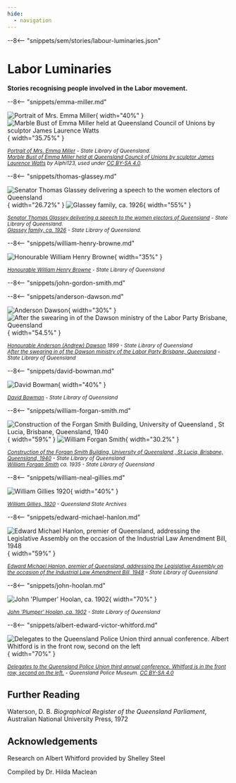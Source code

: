 ```yaml
---
hide:
  - navigation
---
```


--8<-- "snippets/sem/stories/labour-luminaries.json"

# Labor Luminaries  

**Stories recognising people involved in the Labor movement.**

<!--
???+ directions "Directions" 

    - Start behind Canon Garland Place in Emma Miller Avenue. 
    - Walk North towards William Brown Avenue (previously 14th Avenue).
    - At the end of the second row back from Emma Miller Avenue, you'll find Emma Miller's memorial stone.  
    
     ![Emma Miller's headstone](../assets/emma-miller-headstone.jpg){ width="15%" }
-->

--8<-- "snippets/emma-miller.md"


![Portrait of Mrs. Emma Miller](../assets/emma-miller.jpg){ width="40%" }  ![Marble Bust of Emma Miller held at Queensland Council of Unions by sculptor James Laurence Watts](../assets/emma-miller-marble-bust.jpg){ width="35.75%" }

*<small>[Portrait of Mrs. Emma Miller](http://onesearch.slq.qld.gov.au/permalink/f/1c7c5vg/slq_alma21220238260002061) - State Library of Queensland. </small>* <br>
*<small>[Marble Bust of Emma Miller held at Queensland Council of Unions by sculptor James Laurence Watts](https://en.wikipedia.org/wiki/File:Marble_Bust_of_Emma_Miller_held_at_Queensland_Council_of_Unions.jpg) by Alphi123, used under [CC BY-SA 4.0](https://creativecommons.org/licenses/by-sa/4.0/).  </small>*

<!--
??? directions "Directions" 

    - :fontawesome-solid-walking:{ .deep-purple } Walk up the steep grass path that leads directly to the Governor Blackall Memorial, the largest monument at the top of the hill
    - :fontawesome-solid-car:{ .deep-purple } To avoid the steep walk, drive or walk up Walter Hill Drive. When you come to the Shelter Shed at the top of the hill, take a sharp right turn into Federation Avenue and park on the edge of the road at the turning circle at the end.
    - Walk back down Federation Avenue (previously 15^th^ Avenue), on your immediately on your left about 4 rows after the end of the turning circle, you'll find Thomas Glassey and his wife Margaret. 

    ![Thomas Glassey's headstone](../assets/thomas-glassey-headstone.jpg){ width="15%" }
-->
    
--8<-- "snippets/thomas-glassey.md"

![Senator Thomas Glassey delivering a speech to the women electors of Queensland](../assets/thomas-glassey.jpg){ width="26.72%" }  ![Glassey family, ca. 1926](../assets/thomas-glassey-birthday.jpg){ width="55%" }

*<small>[Senator Thomas Glassey delivering a speech to the women electors of Queensland](http://onesearch.slq.qld.gov.au/permalink/f/1upgmng/slq_alma21218794910002061) - State Library of Queensland.  </small>* <br> 
*<small>[Glassey family, ca. 1926](http://onesearch.slq.qld.gov.au/permalink/f/1upgmng/slq_alma21218562540002061) - State Library of Queensland. </small>*

<!--
??? directions "Directions" 

    - Continue to walk down 15th Avenue to and stop at 11‑51‑3, on your left, where you'll find the 3 graves close to each other. 
    
      ![William Henry Browne](../assets/william-henry-browne-headstone.jpg){ width="15%" } ![John Gordon Smith](../assets/john-gordon-smith-headstone.jpg){ width="20%" } ![Anderson Dawson](../assets/andersen-dawson-headstone.jpg){ width="20%" } 
-->

--8<-- "snippets/william-henry-browne.md"

![Honourable William Henry Browne](../assets/william-henry-browne.jpg){ width="35%" }  

*<small>[Honourable William Henry Browne](http://onesearch.slq.qld.gov.au/permalink/f/1upgmng/slq_alma21218188950002061) - State Library of Queensland </small>* 

--8<-- "snippets/john-gordon-smith.md"

--8<-- "snippets/anderson-dawson.md"

![Anderson Dawson](../assets/andersen-dawson.jpg){ width="30%" }  ![After the swearing in of the Dawson ministry of the Labor Party Brisbane, Queensland](../assets/dawson-ministry.jpg){ width="54.5%" }  

*<small>[Honourable Anderson (Andrew) Dawson](http://onesearch.slq.qld.gov.au/permalink/f/1upgmng/slq_alma21218521750002061) 1899 - State Library of Queensland </small>* <br>
*<small>[After the swearing in of the Dawson ministry of the Labor Party Brisbane, Queensland](http://onesearch.slq.qld.gov.au/permalink/f/1upgmng/slq_digitool46636) - State Library of Queensland </small>* 

<!--
??? directions "Directions" 

    - Continue to walk down 15th Avenue. Three rows before the Shelter Shed, on your left, stop at 11‑76‑12/13. 

    ![David Bowman](../assets/david-bowman-headstone.jpg){ width="15%" }  
-->

--8<-- "snippets/david-bowman.md"

![David Bowman](../assets/david-bowman.jpg){ width="40%" }  

*<small>[David Bowman](http://onesearch.slq.qld.gov.au/permalink/f/1upgmng/slq_alma21218753330002061) - State Library of Queensland </small>* 

<!--
??? directions "Directions" 

    - Continue past the Shelter Shed, walking North West along Dr. Lilian Cooper Drive (Boundary Road), on your left, stop at the Forgan-Smith grave, 8‑25‑20/21.
    - On the opposite side of the road you'll find the Gillies grave, 18‑106‑20.
    
    ![William Forgan Smith](../assets/william-forgan-smith-headstone.jpg){ width="20%" }  ![William Neal Gillies](../assets/william-neal-gillies-headstone.jpg){ width="15%" } 
-->

--8<-- "snippets/william-forgan-smith.md"

![Construction of the Forgan Smith Building, University of Queensland , St Lucia, Brisbane, Queensland, 1940](../assets/forgan-smith-building.jpg){ width="59%" }  ![William Forgan Smith](../assets/william-forgan-smith.jpg){ width="30.2%" }

*<small>[Construction of the Forgan Smith Building, University of Queensland , St Lucia, Brisbane, Queensland, 1940](http://onesearch.slq.qld.gov.au/permalink/f/1upgmng/slq_alma21218117600002061) - State Library of Queensland </small>* <br>
*<small>[William Forgan Smith](http://onesearch.slq.qld.gov.au/permalink/f/1upgmng/slq_alma21218884950002061) ca. 1935 - State Library of Queensland </small>*

--8<-- "snippets/william-neal-gillies.md"

![William Gillies 1920](../assets/william-neal-gillies.jpg){ width="40%" }  

*<small>[William Gillies, 1920](https://commons.wikimedia.org/wiki/File:William_Gillies_1920.jpg) - Queensland State Archives </small>* 

<!--
??? directions "Directions" 

    - :fontawesome-solid-walking:{ .deep-purple } Walk down the row, across the gully, and across 8^th^ Avenue to the Shelter Shed.
    - :fontawesome-solid-car:{ .deep-purple } To avoid the steep walk down the hill, return to your car and drive down Federation Avenue back to the Shelter Shed, then contine on Dr. Lilian Cooper Drive. Turn right into 9^th^ Avenue, then right into Pat Hill Drive and park near the Shelter Shed. 
    - Walk towards O'Doherty Avenue (previously 11^th^ Avenue) and four graves along you'll find Ned Hanlon. 

    ![Edward Michael Hanlon](../assets/edward-michael-hanlon-headstone.jpg){ width="15%" }  
-->

--8<-- "snippets/edward-michael-hanlon.md"

![Edward Michael Hanlon, premier of Queensland, addressing the Legislative Assembly on the occasion of the Industrial Law Amendment Bill, 1948](../assets/edward-michael-hanlon.jpg){ width="59%" }  

*<small>[Edward Michael Hanlon, premier of Queensland, addressing the Legislative Assembly on the occasion of the Industrial Law Amendment Bill, 1948](http://onesearch.slq.qld.gov.au/permalink/f/1upgmng/slq_alma21217956320002061) - State Library of Queensland </small>* 

<!--
??? directions "Directions" 

    - Six graves on you'll find the Hoolan family.

    ![John ‘Plumper’ Hoolan](../assets/john-hoolan-headstone.jpg){ width="15%" } 
-->

--8<-- "snippets/john-hoolan.md"

![John 'Plumper' Hoolan, ca. 1902](../assets/john-hoolan.jpg){ width="70%" }  

*<small>[John 'Plumper' Hoolan, ca. 1902](http://onesearch.slq.qld.gov.au/permalink/f/1upgmng/slq_alma21218562430002061) - State Library of Queensland </small>* 

<!--
??? directions "Directions" 

    - Walk back to the Shelter Shed, turn left into Charles Heaphey Drive (previously 8^th^ Avenue). 
    - Before you get to Elizabeth Dale Walk, on your right, and almost to the end of the row, near the gully, you'll find Albert Whitford.

    ![Albert Edward Victor Whitford](../assets/albert-whitford-headstone.jpg){ width="15%" }  
-->

--8<-- "snippets/albert-edward-victor-whitford.md"

![Delegates to the Queensland Police Union third annual conference. Albert Whitford is in the front row, second on the left](../assets/albert-whitford.jpg){ width="70%" }  

*<small>[Delegates to the Queensland Police Union third annual conference. Whitford is in the front row, second on the left.](https://en.wikipedia.org/wiki/Albert_Whitford_(politician)#/media/File:Delegates_to_the_Queensland_Police_Union_Third_Annual_Conference.jpg) - Queensland Police Museum. [CC BY-SA 4.0](https://creativecommons.org/licenses/by-sa/4.0/) </small>* 

<!--
??? directions "Directions" 

    - Continue along Charles Heaphey Drive and return to your starting point. 
-->

## Further Reading 

Waterson, D. B. *Biographical Register of the Queensland Parliament*, Australian National University Press, 1972

## Acknowledgements

Research on Albert Whitford provided by Shelley Steel

Compiled by Dr. Hilda Maclean

<!-- Hilda Maclean https://social-science.uq.edu.au/profile/603/hilda-maclean h.maclean@uq.edu.au -->

<!--
<div class="noprint" markdown="1">
## Brochure

**[Download this walk](../assets/guides/labor-luminaries.pdf)** - designed to be printed and folded in half to make an A5 brochure.

</div>
-->
